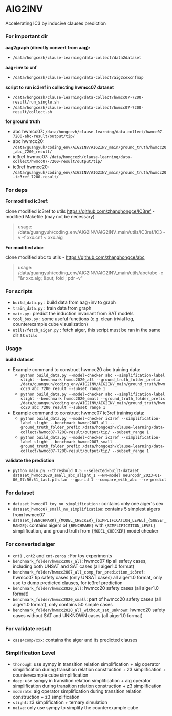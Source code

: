 # AIG2INV

Accelerating IC3 by inducive clauses prediction

### For important dir
**aag2graph (directly convert from aag):**
* `/data/hongcezh/clause-learning/data-collect/data2dataset`

**aag+inv to cnf**
* `/data/hongcezh/clause-learning/data-collect/aig2cexcnfmap`

**script to run ic3ref in collecting hwmcc07 dataset**
* `/data/hongcezh/clause-learning/data-collect/hwmcc07-7200-result/run_single.sh`
* `/data/hongcezh/clause-learning/data-collect/hwmcc07-7200-result/collect.sh`

**for ground truth**
* abc hwmcc07: `/data/hongcezh/clause-learning/data-collect/hwmcc07-7200-abc-result/output/tip/`
* abc hwmcc20: `/data/guangyuh/coding_env/AIG2INV/AIG2INV_main/ground_truth/hwmcc20_abc_7200_result/`
* ic3ref hwmcc07: `/data/hongcezh/clause-learning/data-collect/hwmcc07-7200-result/output/tip/`
* ic3ref hwmcc20: `/data/guangyuh/coding_env/AIG2INV/AIG2INV_main/ground_truth/hwmcc20-ic3ref_7200-result/`

### For deps

**For modified ic3ref:**

clone modified ic3ref to utils
https://github.com/zhanghongce/IC3ref - modified Makefile (may not be necessary)

> usage: /data/guangyuh/coding_env/AIG2INV/AIG2INV_main/utils/IC3ref/IC3 -v -f xxx.cnf < xxx.aig

**For modified abc:**

clone modified abc to utils - https://github.com/zhanghongce/abc

> usage: /data/guangyuh/coding_env/AIG2INV/AIG2INV_main/utils/abc/abc -c "&r xxx.aig; &put; fold ; pdr -v"


### For scripts
* `build_data.py` : build data from aag+inv to graph
* `train_data.py` : train data from graph
* `main.py` : predict the induction invariant from SAT models
* `tool_box.py` : some useful functions (e.g. clean trivial log, counterexample cube visualization)
* `utils/fetch_aiger.py` : fetch aiger, this script must be ran in the same dir as `utils`

### Usage
**build dataset**
* Example command to construct hwmcc20 abc training data:
    * `python build_data.py --model-checker abc --simplification-label slight --benchmark hwmcc2020_all --ground_truth_folder_prefix /data/guangyuh/coding_env/AIG2INV/AIG2INV_main/ground_truth/hwmcc20_abc_7200_result --subset_range 1`
    * `python build_data.py --model-checker abc --simplification-label slight --benchmark hwmcc2020_small --ground_truth_folder_prefix /data/guangyuh/coding_env/AIG2INV/AIG2INV_main/ground_truth/hwmcc20_abc_7200_result --subset_range 1`
* Example command to construct hwmcc07 ic3ref training data:
    * `python build_data.py --model-checker ic3ref --simplification-label slight --benchmark hwmcc2007_all --ground_truth_folder_prefix /data/hongcezh/clause-learning/data-collect/hwmcc07-7200-result/output/tip/ --subset_range 1`
    * `python build_data.py --model-checker ic3ref --simplification-label slight --benchmark hwmcc2007_small --ground_truth_folder_prefix /data/hongcezh/clause-learning/data-collect/hwmcc07-7200-result/output/tip/ --subset_range 1`

**validate the prediction**
* `python main.py --threshold 0.5 --selected-built-dataset dataset_hwmcc2020_small_abc_slight_1 --NN-model neuropdr_2023-01-06_07:56:51_last.pth.tar --gpu-id 1 --compare_with_abc --re-predict`

### For dataset
* `dataset_hwmcc07_toy_no_simplification` : contains only one aiger's cex
* `dataset_hwmcc07_small_no_simplification`: contains 5 simplest aigers from hwmcc07
* `dataset_{BENCHMARK}_{MODEL_CHECKER}_{SIMPLIFICATION_LEVEL}_{SUBSET_RANGE}`: contains aigers of `{BENCHMARK}` with `{SIMPLIFICATION_LEVEL}` simplification, and ground truth from `{MODEL_CHECKER}` model checker

### For converted aiger
* `cnt1` , `cnt2` and `cnt-zeros` : For toy experiments
* `benchmark_folder/hwmcc2007_all`: hwmcc07 tip all safety cases, including both UNSAT and SAT cases (all aiger1.0 format)
* `benchmark_folder/hwmcc2007_all_comp_for_prediction_ic3ref`: hwmcc07 tip safety cases (only UNSAT cases) all aiger1.0 format, only use to dump predicted clauses, for ic3ref prediction
* `benchmark_folder/hwmcc2020_all`: hwmcc20 safety cases (all aiger1.0 format)
* `benchmark_folder/hwmcc2020_small`: part of hwmcc20 safety cases (all aiger1.0 format), only contains 50 simple cases
* `benchmark_folder/hwmcc2020_all_without_sat_unknown`: hwmcc20 safety cases without SAT and UNKNOWN cases (all aiger1.0 format)

### For validate result
* `case4comp/xxx`: contains the aiger and its predicted clauses

### Simplification Level
* `thorough`: use sympy in transition relation simplification + aig operator simplification during transition relation construction + z3 simplification + counterexample cube simplification
* `deep`: use sympy in transition relation simplification + aig operator simplification during transition relation construction + z3 simplification
* `moderate`: aig operator simplification during transition relation construction + z3 simplification
* `slight`: z3 simplification + ternary simulation
* `naive`: only use sympy to simplify the counterexample cube
